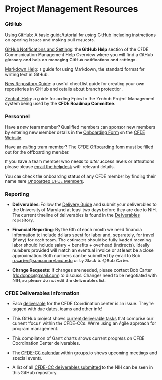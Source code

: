 # Project Management Resources


### GitHub

[Using GitHub](GitHubUsage.md): A basic guide/tutorial for <i>using</i> GitHub including instructions on opening issues and making pull requests.

[GitHub Notifications and Settings](https://github.com/nih-cfde/organization/blob/master/CommunicationManagementHelp.md#github-help): the <b>GitHub Help</b> section of the CFDE Communication Management Help Overview where you will find a GitHub glossary and help on managing GitHub notifications and settings. 

[Markdown Help](MarkdownHelp.md): a guide for using Markdown, the standard format for writing text in GitHub.

[New Repository Guide](NewRepositoryGuide.md): a useful checklist guide for creating your own repositories in GitHub and details about branch protection. 

[Zenhub Help](AddingIssuesToEpics.md): a guide for adding Epics to the Zenhub Project Management system being used by the <b>CFDE Roadmap Committee</b>.

### Personnel

Have a *new* team member? Qualified members can sponsor new members by entering new member details in the [Onboarding Form]( https://www.nih-cfde.org/onboarding-form/) on the [CFDE Website](https://www.nih-cfde.org/).

Have an *exiting* team member? The CFDE [Offboarding form](https://www.nih-cfde.org/offboarding-form/) must be filled out for the offboarding member.

If you have a team member who needs to *alter* access levels or affiliations please please [email the helpdesk](support@cfde.atlassian.net) with relevant details.

You can check the onboarding status of any CFDE member by finding their name here [Onboarded CFDE Members](https://docs.google.com/spreadsheets/d/16JcTqlkCRPqrSnykqshrVM2XLf_3HJJiPpAb7qBaOug/edit?usp=sharing).

### Reporting

+ **Deliverables**: Follow the [Delivery Guide](https://github.com/nih-cfde/project-management/blob/master/DeliveryGuide.md) and submit your deliverables to the University of Maryland at least two days before they are due to NIH. The current timeline of deliverables is found in the [Deliverables repository](https://github.com/nih-cfde/deliverables/issues).

+ **Financial Reporting**: By the 6th of each month we need financial information to include dollars spent for labor and, separately, for travel (if any) for each team. The estimates should be fully loaded meaning labor should include salary + benefits + overhead (indirects). Ideally numbers provided will match an eventual invoice or at least be a close approximation. Both numbers can be submitted by email to Bob rocarter@som.umaryland.edu or by Slack to @Bob Carter. 

+ **Change Requests**: 
If changes are needed, please contact Bob Carter (rlc.dcppc@gmail.com) to discuss. Changes need to be negotiated with NIH, so please do not edit the deliverables list. 

### CFDE Deliverables Information

*   Each [deliverable](https://github.com/nih-cfde/deliverables/issues) for the CFDE Coordination center is an issue. They’re tagged with due dates, teams and other info!

*   This GitHub project shows [current deliverable tasks](https://github.com/orgs/nih-cfde/projects/1) that comprise our current ‘focus’ within the CFDE-CCs. We’re using an Agile approach for program management.

*   This [compilation of Gantt charts](https://nih-cfde.github.io/planning-docs/) shows current progress on CFDE Coordination Center deliverables.

*   The [CFDE-CC calendar](https://cfde.groups.io/g/General/calendar) within groups<span>.io</span> shows upcoming meetings and special events.

*   A list of all [CFDE-CC deliverables submitted](https://github.com/nih-cfde/deliverables) to the NIH can be seen in this GitHub repository. 
